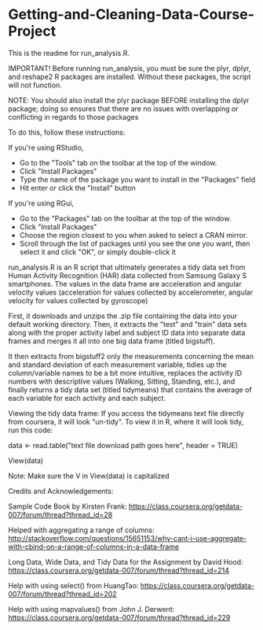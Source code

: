 Getting-and-Cleaning-Data-Course-Project
========================================
This is the readme for run_analysis.R.

IMPORTANT! Before running run_analysis, you must be sure the plyr, dplyr, and reshape2 R packages are installed. Without these packages, the script will not function.

NOTE: You should also install the plyr package BEFORE installing the dplyr package; doing so ensures that there are no issues with overlapping or conflicting in regards to those packages

To do this, follow these instructions:

If you're using RStudio,
- Go to the "Tools" tab on the toolbar at the top of the window.
- Click "Install Packages"
- Type the name of the package you want to install in the "Packages" field
- Hit enter or click the "Install" button
 
If you're using RGui,
- Go to the "Packages" tab on the toolbar at the top of the window.
- Click "Install Packages"
- Choose the region closest to you when asked to select a CRAN mirror.
- Scroll through the list of packages until you see the one you want, then select it and click "OK", or simply double-click it


run_analysis.R is an R script that ultimately generates a tidy data set from Human Activity Recognition (HAR) data collected from Samsung Galaxy S smartphones. The values in the data frame are acceleration and angular velocity values (acceleration for values collected by accelerometer, angular velocity for values collected by gyroscope)

First, it downloads and unzips the .zip file containing the data into your default working directory. Then, it extracts the "test" and "train" data sets along with the proper activity label and subject ID data into separate data frames and merges it all into one big data frame (titled bigstuff). 

It then extracts from bigstuff2 only the measurements concerning the mean and standard deviation of each measurement variable, tidies up the column/variable names to be a bit more intuitive, replaces the activity ID numbers with descriptive values (Walking, Sitting, Standing, etc.), and finally returns a tidy data set (titled tidymeans) that contains the average of each variable for each activity and each subject.

Viewing the tidy data frame:
If you access the tidymeans text file directly from coursera, it will look "un-tidy". To view it in R, where it will look tidy,  run this code:

data <- read.table("text file download path goes here", header = TRUE)

View(data)

Note: Make sure the V in View(data) is capitalized

Credits and Acknowledgements:

Sample Code Book by Kirsten Frank: https://class.coursera.org/getdata-007/forum/thread?thread_id=28

Helped with aggregating a range of columns: http://stackoverflow.com/questions/15651153/why-cant-i-use-aggregate-with-cbind-on-a-range-of-columns-in-a-data-frame

Long Data, Wide Data, and Tidy Data for the Assignment by David Hood: https://class.coursera.org/getdata-007/forum/thread?thread_id=214

Help with using select() from HuangTao: https://class.coursera.org/getdata-007/forum/thread?thread_id=202

Help with using mapvalues() from John J. Derwent: https://class.coursera.org/getdata-007/forum/thread?thread_id=229
